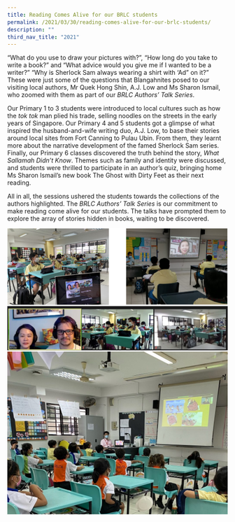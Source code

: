 ```yaml
---
title: Reading Comes Alive for our BRLC students
permalink: /2021/03/30/reading-comes-alive-for-our-brlc-students/
description: ""
third_nav_title: "2021"
---
```

<p>“What do you use to draw your pictures with?”, “How long do you take to write a book?” and “What advice would you give me if I wanted to be a writer?” “Why is Sherlock Sam always wearing a shirt with ‘Ad” on it?” These were just some of the questions that Blangahnites posed to our visiting local authors, Mr Quek Hong Shin, A.J. Low and Ms Sharon Ismail, who zoomed with them as part of our&nbsp;<em>BRLC Authors’ Talk Series</em>.</p>
<p>Our Primary 1 to 3 students were introduced to local cultures such as how the&nbsp;<em>tok tok</em>&nbsp;man plied his trade, selling noodles on the streets in the early years of Singapore. Our Primary 4 and 5 students got a glimpse of what inspired the husband-and-wife writing duo, A.J. Low, to base their stories around local sites from Fort Canning to Pulau Ubin. From them, they learnt more about the narrative development of the famed Sherlock Sam series. Finally, our Primary 6 classes discovered the truth behind the story,&nbsp;<em>What Sallamah Didn’t Know</em>. Themes such as family and identity were discussed, and students were thrilled to participate in an author’s quiz, bringing home Ms Sharon Ismail’s new book The Ghost with Dirty Feet as their next reading.</p>
<p>All in all, the sessions ushered the students towards the collections of the authors highlighted. The&nbsp;<em>BRLC Authors’ Talk Series</em>&nbsp;is our commitment to make reading come alive for our students. The talks have prompted them to explore the array of stories hidden in books, waiting to be discovered.</p>
<img src="/images/reading1.png"><br>
<img src="/images/3-2.jpg"><br>
<img src="/images/5-1024x756.jpeg">
